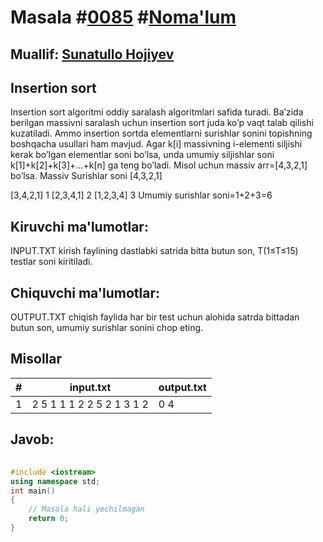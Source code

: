 
<h1>Masala #<a href="https://robocontest.uz/tasks/0085">0085</a> #<a href="https://robocontest.uz/tasks?category=1">Noma'lum</a></h1>
<h2> Muallif: <a href="https://robocontest.uz/profile/sunnat">Sunatullo Hojiyev</a></h2>
<h2>Insertion sort</h2>
<p>Insertion sort algoritmi oddiy saralash algoritmlari safida turadi. Ba’zida berilgan massivni saralash uchun insertion sort juda ko’p vaqt talab qilishi kuzatiladi. Ammo insertion sortda elementlarni surishlar sonini topishning boshqacha usullari ham mavjud.
Agar k[i] massivning i-elementi siljishi kerak bo’lgan elementlar soni bo’lsa, unda umumiy siljishlar soni k[1]+k[2]+k[3]+…+k[n] ga teng bo’ladi. Misol uchun massiv arr=[4,3,2,1] bo’lsa.
Massiv
Surishlar soni
[4,3,2,1]

[3,4,2,1]
1
[2,3,4,1]
2
[1,2,3,4]
3
Umumiy surishlar soni=1+2+3=6</p>
<h2>Kiruvchi ma'lumotlar:</h2>
<p>INPUT.TXT kirish faylining dastlabki satrida bitta butun son, T(1≤T≤15) testlar soni kiritiladi.</p>
<h2>Chiquvchi ma'lumotlar:</h2>
<p>OUTPUT.TXT chiqish faylida har bir test uchun alohida satrda bittadan butun son, umumiy surishlar sonini chop eting.</p>
<h2>Misollar</h2>
<table>
    <thead>
        <tr>
            <th>#</th>
            <th>input.txt</th>
            <th>output.txt</th>
        </tr>
    </thead>
    <tbody>
            <tr>
                <td>1</td>
                <td>2
5
1 1 1 2 2
5
2 1 3 1 2</td>
                <td>0
4</td>
            </tr>
    </tbody>
    </table>
    
<h2>Javob:</h2>

######
```cpp
#include <iostream>
using namespace std;
int main()
{
    // Masala hali yechilmagan
    return 0;
}
```
